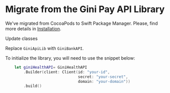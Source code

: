 Migrate from the Gini Pay API Library
======================================

We've migrated from CocoaPods to Swift Package Manager. Please, find more details in [Installation](https://developer.gini.net/gini-mobile-ios/GiniBankAPILibrary/installation.html).

Update classes

Replace `GiniApiLib` with `GiniBankAPI`.

To initialize the library, you will need to use the snippet below:

```swift
    let giniHealthAPI= GiniHealthAPI
        .Builder(client: Client(id: "your-id",
                                secret: "your-secret",
                                domain: "your-domain"))
        .build()
```
